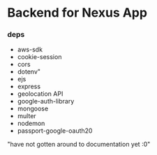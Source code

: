 # Backend for Nexus App

### deps
 - aws-sdk
 - cookie-session
 - cors
 - dotenv"
 - ejs
 - express
 - geolocation API
 - google-auth-library
 - mongoose
 - multer
 - nodemon
 - passport-google-oauth20

"have not gotten around to documentation yet :0"
